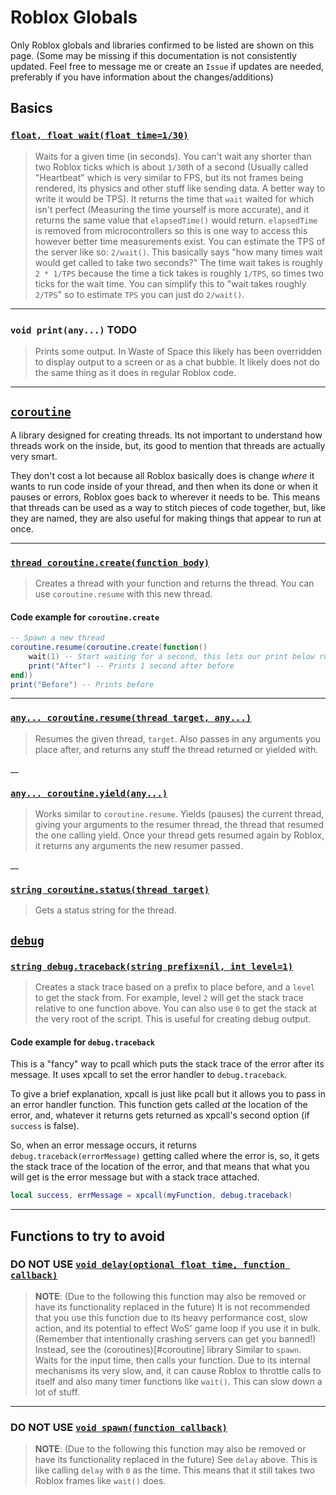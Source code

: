 # Roblox Globals

Only Roblox globals and libraries confirmed to be listed are shown on this page. (Some may be missing if this documentation is not consistently updated. Feel free to message me or create an `Issue` if updates are needed, preferably if you have information about the changes/additions)

## Basics

### [`float, float wait(float time=1/30)`](https://developer.roblox.com/en-us/api-reference/lua-docs/Roblox-Globals)

> Waits for a given time (in seconds). You can't wait any shorter than two Roblox ticks which is about `1/30`th of a second (Usually called "Heartbeat" which is very similar to FPS, but its not frames being rendered, its physics and other stuff like sending data. A better way to write it would be TPS).
> It returns the time that `wait` waited for which isn't perfect (Measuring the time yourself is more accurate), and it returns the same value that `elapsedTime()` would return. `elapsedTime` is removed from microcontrollers so this is one way to access this however better time measurements exist.
> You can estimate the TPS of the server like so: `2/wait()`. This basically says "how many times wait would get called to take two seconds?" The time wait takes is roughly `2 * 1/TPS` because the time a tick takes is roughly `1/TPS`, so times two ticks for the wait time. You can simplify this to "wait takes roughly `2/TPS`" so to estimate `TPS` you can just do `2/wait()`.

___

### `void print(any...)` **TODO**

> Prints some output. In Waste of Space this likely has been overridden to display output to a screen or as a chat bubble. It likely does not do the same thing as it does in regular Roblox code.

___

## [`coroutine`](https://developer.roblox.com/en-us/api-reference/lua-docs/coroutine)

A library designed for creating threads. Its not important to understand how threads work on the inside, but, its good to mention that threads are actually very smart.

They don't cost a lot because all Roblox basically does is change *where* it wants to run code inside of your thread, and then when its done or when it pauses or errors, Roblox goes back to wherever it needs to be. This means that threads can be used as a way to stitch pieces of code together, but, like they are named, they are also useful for making things that appear to run at once.

___

### [`thread coroutine.create(function body)`](https://developer.roblox.com/en-us/api-reference/lua-docs/coroutine#coroutine-functions)

> Creates a thread with your function and returns the thread. You can use `coroutine.resume` with this new thread.

#### Code example for `coroutine.create`

```lua
-- Spawn a new thread
coroutine.resume(coroutine.create(function()
    wait(1) -- Start waiting for a second, this lets our print below run
    print("After") -- Prints 1 second after before
end))
print("Before") -- Prints before
```

___

### [`any... coroutine.resume(thread target, any...)`](https://developer.roblox.com/en-us/api-reference/lua-docs/coroutine#coroutine-functions)

> Resumes the given thread, `target`. Also passes in any arguments you place after, and returns any stuff the thread returned or yielded with.

__

### [`any... coroutine.yield(any...)`](https://developer.roblox.com/en-us/api-reference/lua-docs/coroutine#coroutine-functions)

> Works similar to `coroutine.resume`. Yields (pauses) the current thread, giving your arguments to the resumer thread, the thread that resumed the one calling yield. Once your thread gets resumed again by Roblox, it returns any arguments the new resumer passed.

__

### [`string coroutine.status(thread target)`](https://developer.roblox.com/en-us/api-reference/lua-docs/coroutine#coroutine-functions)

> Gets a status string for the thread.

## [`debug`](https://developer.roblox.com/en-us/api-reference/lua-docs/debug)

### [`string debug.traceback(string prefix=nil, int level=1)`](https://developer.roblox.com/en-us/api-reference/lua-docs/debug)

> Creates a stack trace based on a prefix to place before, and a `level` to get the stack from. For example, level `2` will get the stack trace relative to one function above. You can also use `0` to get the stack at the very root of the script.
> This is useful for creating debug output.

#### Code example for `debug.traceback`

This is a "fancy" way to pcall which puts the stack trace of the error after its message. It uses xpcall to set the error handler to `debug.traceback`.

To give a brief explanation, xpcall is just like pcall but it allows you to pass in an error handler function. This function gets called *at* the location of the error, and, whatever it returns gets returned as xpcall's second option (if `success` is false).

So, when an error message occurs, it returns `debug.traceback(errorMessage)` getting called where the error is, so, it gets the stack trace of the location of the error, and that means that what you will get is the error message but with a stack trace attached.

```lua
local success, errMessage = xpcall(myFunction, debug.traceback)
```

___

## Functions to try to avoid

### **DO NOT USE** [`void delay(optional float time, function callback)`](https://developer.roblox.com/en-us/api-reference/lua-docs/Roblox-Globals#functions)

> **NOTE**: (Due to the following this function may also be removed or have its functionality replaced in the future) It is not recommended that you use this function due to its heavy performance cost, slow action, and its potential to effect WoS' game loop if you use it in bulk. (Remember that intentionally crashing servers can get you banned!) Instead, see the (coroutines)[#coroutine] library
> Similar to `spawn`. Waits for the input time, then calls your function. Due to its internal mechanisms its very slow, and, it can cause Roblox to throttle calls to itself and also many timer functions like `wait()`. This can slow down a lot of stuff.

___

### **DO NOT USE** [`void spawn(function callback)`](https://developer.roblox.com/en-us/api-reference/lua-docs/Roblox-Globals#functions)

> **NOTE**: (Due to the following this function may also be removed or have its functionality replaced in the future) See `delay` above.
> This is like calling `delay` with `0` as the time. This means that it still takes two Roblox frames like `wait()` does.
